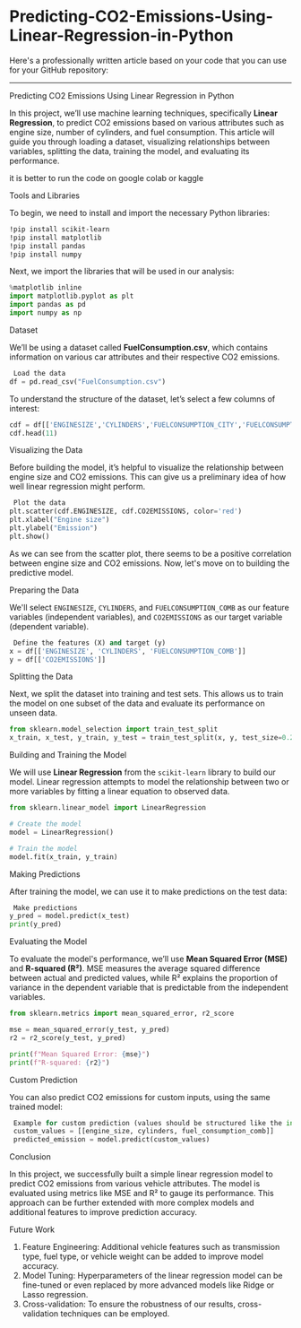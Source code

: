 # Predicting-CO2-Emissions-Using-Linear-Regression-in-Python

Here's a professionally written article based on your code that you can use for your GitHub repository:

---

 Predicting CO2 Emissions Using Linear Regression in Python

In this project, we’ll use machine learning techniques, specifically **Linear Regression**, to predict CO2 emissions based on various attributes such as engine size, number of cylinders, and fuel consumption. This article will guide you through loading a dataset, visualizing relationships between variables, splitting the data, training the model, and evaluating its performance.

it is better to run the code on google colab or kaggle 

 Tools and Libraries

To begin, we need to install and import the necessary Python libraries:

```bash
!pip install scikit-learn
!pip install matplotlib
!pip install pandas
!pip install numpy
```

Next, we import the libraries that will be used in our analysis:

```python
%matplotlib inline
import matplotlib.pyplot as plt
import pandas as pd
import numpy as np
```

 Dataset

We’ll be using a dataset called **FuelConsumption.csv**, which contains information on various car attributes and their respective CO2 emissions.

```python
 Load the data
df = pd.read_csv("FuelConsumption.csv")
```

To understand the structure of the dataset, let’s select a few columns of interest:

```python
cdf = df[['ENGINESIZE','CYLINDERS','FUELCONSUMPTION_CITY','FUELCONSUMPTION_HWY','FUELCONSUMPTION_COMB','CO2EMISSIONS']]
cdf.head(11)
```

 Visualizing the Data

Before building the model, it’s helpful to visualize the relationship between engine size and CO2 emissions. This can give us a preliminary idea of how well linear regression might perform.

```python
 Plot the data
plt.scatter(cdf.ENGINESIZE, cdf.CO2EMISSIONS, color='red')
plt.xlabel("Engine size")
plt.ylabel("Emission")
plt.show()
```

As we can see from the scatter plot, there seems to be a positive correlation between engine size and CO2 emissions. Now, let's move on to building the predictive model.

 Preparing the Data

We'll select `ENGINESIZE`, `CYLINDERS`, and `FUELCONSUMPTION_COMB` as our feature variables (independent variables), and `CO2EMISSIONS` as our target variable (dependent variable).

```python
 Define the features (X) and target (y)
x = df[['ENGINESIZE', 'CYLINDERS', 'FUELCONSUMPTION_COMB']]
y = df[['CO2EMISSIONS']]
```

 Splitting the Data

Next, we split the dataset into training and test sets. This allows us to train the model on one subset of the data and evaluate its performance on unseen data.

```python
from sklearn.model_selection import train_test_split
x_train, x_test, y_train, y_test = train_test_split(x, y, test_size=0.2, random_state=0)
```

 Building and Training the Model

We will use **Linear Regression** from the `scikit-learn` library to build our model. Linear regression attempts to model the relationship between two or more variables by fitting a linear equation to observed data.

```python
from sklearn.linear_model import LinearRegression

# Create the model
model = LinearRegression()

# Train the model
model.fit(x_train, y_train)
```

 Making Predictions

After training the model, we can use it to make predictions on the test data:

```python
 Make predictions
y_pred = model.predict(x_test)
print(y_pred)
```

 Evaluating the Model

To evaluate the model's performance, we’ll use **Mean Squared Error (MSE)** and **R-squared (R²)**. MSE measures the average squared difference between actual and predicted values, while R² explains the proportion of variance in the dependent variable that is predictable from the independent variables.

```python
from sklearn.metrics import mean_squared_error, r2_score

mse = mean_squared_error(y_test, y_pred)
r2 = r2_score(y_test, y_pred)

print(f"Mean Squared Error: {mse}")
print(f"R-squared: {r2}")
```

Custom Prediction

You can also predict CO2 emissions for custom inputs, using the same trained model:

```python
 Example for custom prediction (values should be structured like the input features)
 custom_values = [[engine_size, cylinders, fuel_consumption_comb]]
 predicted_emission = model.predict(custom_values)
```

 Conclusion

In this project, we successfully built a simple linear regression model to predict CO2 emissions from various vehicle attributes. The model is evaluated using metrics like MSE and R² to gauge its performance. This approach can be further extended with more complex models and additional features to improve prediction accuracy.

 Future Work

1. Feature Engineering: Additional vehicle features such as transmission type, fuel type, or vehicle weight can be added to improve model accuracy.
2. Model Tuning: Hyperparameters of the linear regression model can be fine-tuned or even replaced by more advanced models like Ridge or Lasso regression.
3. Cross-validation: To ensure the robustness of our results, cross-validation techniques can be employed.

